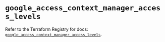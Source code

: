 # `google_access_context_manager_access_levels`

Refer to the Terraform Registry for docs: [`google_access_context_manager_access_levels`](https://registry.terraform.io/providers/hashicorp/google/6.36.1/docs/resources/access_context_manager_access_levels).
